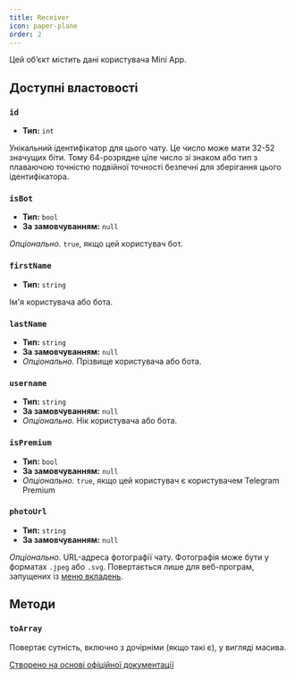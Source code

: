```yaml
---
title: Receiver
icon: paper-plane
order: 2
---
```


Цей об’єкт містить дані користувача Mini App.

## Доступні властовості

### `id`

- **Тип:** `int`

Унікальний ідентифікатор для цього чату. Це число може мати 32-52 значущих біти. Тому 64-розрядне ціле число зі знаком або тип з плаваючою точністю подвійної точності безпечні для зберігання цього ідентифікатора.

### `isBot`

- **Тип:** `bool`
- **За замовчуванням:** `null`

_Опціонально._ `true`, якщо цей користувач бот.

### `firstName`

- **Тип:** `string`

Ім'я користувача або бота.

### `lastName`

- **Тип:** `string`
- **За замовчуванням:** `null`
- _Опціонально._ Прізвище користувача або бота.

### `username`

- **Тип:** `string`
- **За замовчуванням:** `null`
- _Опціонально._ Нік користувача або бота.

### `isPremium`

- **Тип:** `bool`
- **За замовчуванням:** `null`
- _Опціонально._ `true`, якщо цей користувач є користувачем Telegram Premium

### `photoUrl`

- **Тип:** `string`
- **За замовчуванням:** `null`

_Опціонально._ URL-адреса фотографії чату. Фотографія може бути у форматах `.jpeg` або `.svg`. Повертається лише для веб-програм, запущених із [меню вкладень](https://core.telegram.org/bots/webapps#adding-bots-to-the-attachment-menu).

## Методи

### `toArray`

Повертає сутність, включно з дочірніми (якщо такі є), у вигляді масива.

[Створено на основі офіційної документації](https://core.telegram.org/bots/webapps#webappuser)